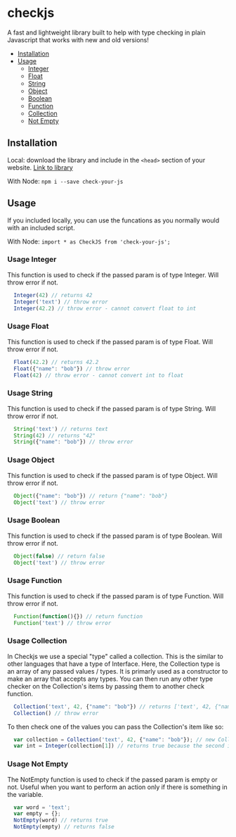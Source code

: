# checkjs
A fast and lightweight library built to help with type checking in plain Javascript that works with new and old versions!

* [Installation](#installation)
* [Usage](#usage)
  * [Integer](#usage-integer)
  * [Float](#usage-float)
  * [String](#usage-string)
  * [Object](#usage-object)
  * [Boolean](#usage-boolean)
  * [Function](#usage-function)
  * [Collection](#usage-collection)
  * [Not Empty](#usage-not-empty)
  
## Installation
Local: download the library and include in the `<head>` section of your website. [Link to library](https://tboccinfuso.github.io/checkjs-cdn/lib.js)

With Node: `npm i --save check-your-js`

## Usage
If you included locally, you can use the funcations as you normally would with an included script.

With Node: `import * as CheckJS from 'check-your-js';`

### Usage Integer
This function is used to check if the passed param is of type Integer. Will throw error if not.
``` javascript
  Integer(42) // returns 42
  Integer('text') // throw error
  Integer(42.2) // throw error - cannot convert float to int
```

### Usage Float
This function is used to check if the passed param is of type Float. Will throw error if not.
``` javascript
  Float(42.2) // returns 42.2
  Float({"name": "bob"}) // throw error
  Float(42) // throw error - cannot convert int to float
```

### Usage String
This function is used to check if the passed param is of type String. Will throw error if not.
``` javascript
  String('text') // returns text
  String(42) // returns "42"
  String({"name": "bob"}) // throw error
```

### Usage Object
This function is used to check if the passed param is of type Object. Will throw error if not.
``` javascript
  Object({"name": "bob"}) // return {"name": "bob"}
  Object('text') // throw error
```

### Usage Boolean
This function is used to check if the passed param is of type Boolean. Will throw error if not.
``` javascript
  Object(false) // return false
  Object('text') // throw error
```

### Usage Function
This function is used to check if the passed param is of type Function. Will throw error if not.
``` javascript
  Function(function(){}) // return function
  Function('text') // throw error
```

### Usage Collection
In Checkjs we use a special "type" called a collection. This is the similar to other languages that have a type of Interface. Here, the Collection type is an array of any passed values / types. It is primarly used as a constructor to make an array that accepts any types. You can then run any other type checker on the Collection's items by passing them to another check function. 
``` javascript
  Collection('text', 42, {"name": "bob"}) // returns ['text', 42, {"name": "bob"}]
  Collection() // throw error
```

To then check one of the values you can pass the Collection's item like so:
``` javascript
  var collection = Collection('text', 42, {"name": "bob"}); // new Collection
  var int = Integer(collection[1]) // returns true because the second item is an integer
```
  
### Usage Not Empty
The NotEmpty function is used to check if the passed param is empty or not. Useful when you want to perform an action only if there is something in the variable.
``` javascript
  var word = 'text';
  var empty = {};
  NotEmpty(word) // returns true
  NotEmpty(empty) // returns false
```
